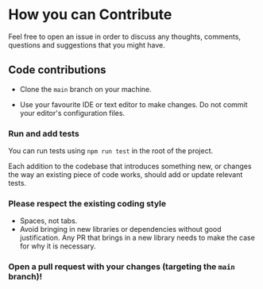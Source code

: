 # How you can Contribute

Feel free to open an issue in order to discuss any thoughts, comments, questions and suggestions that you might have.

## Code contributions

- Clone the `main` branch on your machine.

- Use your favourite IDE or text editor to make changes. Do not commit your editor's configuration files.

### Run and add tests

You can run tests using `npm run test` in the root of the project.

Each addition to the codebase that introduces something new, or changes the way an existing piece of code works, should add or update relevant tests.

### Please respect the existing coding style

- Spaces, not tabs.
- Avoid bringing in new libraries or dependencies without good justification. Any PR that brings in a new library needs to make the case for why it is necessary.

### Open a pull request with your changes (targeting the `main` branch)!
